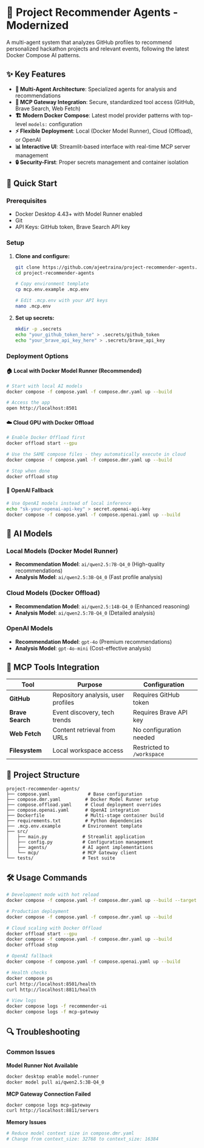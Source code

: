 # 🚀 Project Recommender Agents - Modernized

A multi-agent system that analyzes GitHub profiles to recommend personalized hackathon projects and relevant events, following the latest Docker Compose AI patterns.

## ✨ Key Features

- **🤖 Multi-Agent Architecture**: Specialized agents for analysis and recommendations
- **🔗 MCP Gateway Integration**: Secure, standardized tool access (GitHub, Brave Search, Web Fetch)
- **🏗️ Modern Docker Compose**: Latest model provider patterns with top-level `models:` configuration
- **⚡ Flexible Deployment**: Local (Docker Model Runner), Cloud (Offload), or OpenAI
- **📊 Interactive UI**: Streamlit-based interface with real-time MCP server management
- **🔒 Security-First**: Proper secrets management and container isolation

## 🚀 Quick Start

### Prerequisites
- Docker Desktop 4.43+ with Model Runner enabled
- Git
- API Keys: GitHub token, Brave Search API key

### Setup

1. **Clone and configure:**
   ```bash
   git clone https://github.com/ajeetraina/project-recommender-agents.git
   cd project-recommender-agents
   
   # Copy environment template
   cp mcp.env.example .mcp.env
   
   # Edit .mcp.env with your API keys
   nano .mcp.env
   ```

2. **Set up secrets:**
   ```bash
   mkdir -p .secrets
   echo "your_github_token_here" > .secrets/github_token
   echo "your_brave_api_key_here" > .secrets/brave_api_key
   ```

### Deployment Options

#### 🏠 Local with Docker Model Runner (Recommended)
```bash
# Start with local AI models
docker compose -f compose.yaml -f compose.dmr.yaml up --build

# Access the app
open http://localhost:8501
```

#### ☁️ Cloud GPU with Docker Offload
```bash
# Enable Docker Offload first
docker offload start --gpu

# Use the SAME compose files - they automatically execute in cloud
docker compose -f compose.yaml -f compose.dmr.yaml up --build

# Stop when done
docker offload stop
```

#### 🔑 OpenAI Fallback
```bash
# Use OpenAI models instead of local inference
echo "sk-your-openai-api-key" > secret.openai-api-key
docker compose -f compose.yaml -f compose.openai.yaml up --build
```

## 🧠 AI Models

### Local Models (Docker Model Runner)
- **Recommendation Model**: `ai/qwen2.5:7B-Q4_0` (High-quality recommendations)
- **Analysis Model**: `ai/qwen2.5:3B-Q4_0` (Fast profile analysis)

### Cloud Models (Docker Offload)
- **Recommendation Model**: `ai/qwen2.5:14B-Q4_0` (Enhanced reasoning)
- **Analysis Model**: `ai/qwen2.5:7B-Q4_0` (Detailed analysis)

### OpenAI Models
- **Recommendation Model**: `gpt-4o` (Premium recommendations)
- **Analysis Model**: `gpt-4o-mini` (Cost-effective analysis)

## 🔧 MCP Tools Integration

| Tool | Purpose | Configuration |
|------|---------|---------------|
| **GitHub** | Repository analysis, user profiles | Requires GitHub token |
| **Brave Search** | Event discovery, tech trends | Requires Brave API key |
| **Web Fetch** | Content retrieval from URLs | No configuration needed |
| **Filesystem** | Local workspace access | Restricted to `/workspace` |

## 📁 Project Structure

```
project-recommender-agents/
├── compose.yaml              # Base configuration
├── compose.dmr.yaml         # Docker Model Runner setup
├── compose.offload.yaml     # Cloud deployment overrides
├── compose.openai.yaml      # OpenAI integration
├── Dockerfile               # Multi-stage container build
├── requirements.txt         # Python dependencies
├── .mcp.env.example        # Environment template
├── src/
│   ├── main.py             # Streamlit application
│   ├── config.py           # Configuration management
│   ├── agents/             # AI agent implementations
│   └── mcp/                # MCP Gateway client
└── tests/                  # Test suite
```

## 🛠️ Usage Commands

```bash
# Development mode with hot reload
docker compose -f compose.yaml -f compose.dmr.yaml up --build --target development

# Production deployment
docker compose -f compose.yaml -f compose.dmr.yaml up --build

# Cloud scaling with Docker Offload
docker offload start --gpu
docker compose -f compose.yaml -f compose.dmr.yaml up --build
docker offload stop

# OpenAI fallback
docker compose -f compose.yaml -f compose.openai.yaml up --build

# Health checks
docker compose ps
curl http://localhost:8501/health
curl http://localhost:8811/health

# View logs
docker compose logs -f recommender-ui
docker compose logs -f mcp-gateway
```

## 🔍 Troubleshooting

### Common Issues

**Model Runner Not Available**
```bash
docker desktop enable model-runner
docker model pull ai/qwen2.5:3B-Q4_0
```

**MCP Gateway Connection Failed**
```bash
docker compose logs mcp-gateway
curl http://localhost:8811/servers
```

**Memory Issues**
```bash
# Reduce model context size in compose.dmr.yaml
# Change from context_size: 32768 to context_size: 16384
```



